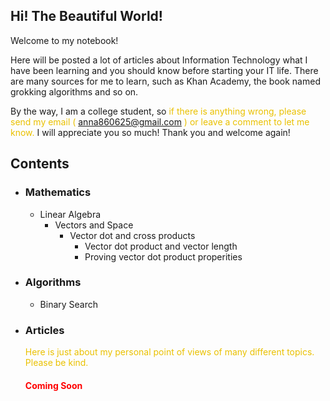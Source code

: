 <style>
.highlight{
    color: #EAC100;
}
.comingsoon{
    color: red;
}
</style>

## Hi! The Beautiful World!
Welcome to my notebook!

Here will be posted a lot of articles about Information Technology what I have been learning and you should know before starting your IT life. There are many sources for me to learn, such as Khan Academy, the book named grokking algorithms and so on.

By the way, I am a college student, so <font class="highlight">if there is anything wrong, please send my email (</font> <anna860625@gmail.com> <font class="highlight">) or leave a comment to let me know.</font> I will appreciate you so much! Thank you and welcome again!


## Contents

* ### Mathematics
  * Linear Algebra
    * Vectors and Space
      - Vector dot and cross products
        - Vector dot product and vector length
        - Proving vector dot product properities

* ### Algorithms
  * Binary Search

* ### Articles
    <font class="highlight">Here is just about my personal point of views of many different topics. Please be kind.</font>
    <br/>
    <h4><font class="comingsoon">Coming Soon</font></h4>

<!--
### Python

Markdown is a lightweight and easy-to-use syntax for styling your writing. It includes conventions for

```markdown
Syntax highlighted code block

# Header 1
## Header 2
### Header 3

- Bulleted
- List

1. Numbered
2. List

**Bold** and _Italic_ and `Code` text

[Link](url) and ![Image](src)
```

For more details see [GitHub Flavored Markdown](https://guides.github.com/features/mastering-markdown/).

### Jekyll Themes

Your Pages site will use the layout and styles from the Jekyll theme you have selected in your [repository settings](https://github.com/anna0625/QuantumAnna/settings). The name of this theme is saved in the Jekyll `_config.yml` configuration file.

### Support or Contact

Having trouble with Pages? Check out our [documentation](https://help.github.com/categories/github-pages-basics/) or [contact support](https://github.com/contact) and we’ll help you sort it out.

-->